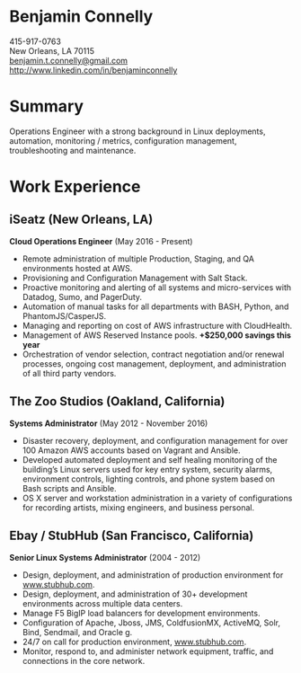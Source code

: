 Benjamin Connelly
=================

415-917-0763\
New Orleans, LA 70115\
benjamin.t.connelly@gmail.com\
http://www.linkedin.com/in/benjaminconnelly

Summary
=======

Operations Engineer with a strong background in Linux deployments,
automation, monitoring / metrics, configuration management,
troubleshooting and maintenance.

Work Experience
===============

iSeatz (New Orleans, LA)
------------------------

**Cloud Operations Engineer** (May 2016 - Present)

-   Remote administration of multiple Production, Staging, and QA
    environments hosted at AWS.
-   Provisioning and Configuration Management with Salt Stack.
-   Proactive monitoring and alerting of all systems and micro-services
    with Datadog, Sumo, and PagerDuty.
-   Automation of manual tasks for all departments with BASH, Python,
    and PhantomJS/CasperJS.
-   Managing and reporting on cost of AWS infrastructure with
    CloudHealth.
-   Management of AWS Reserved Instance pools. **+\$250,000 savings this
    year**
-   Orchestration of vendor selection, contract negotiation and/or
    renewal processes, ongoing cost management, deployment, and
    administration of all third party vendors.

The Zoo Studios (Oakland, California)
-------------------------------------

**Systems Administrator** (May 2012 - November 2016)

-   Disaster recovery, deployment, and configuration management for over
    100 Amazon AWS accounts based on Vagrant and Ansible.
-   Developed automated deployment and self healing monitoring of the
    building’s Linux servers used for key entry system, security alarms,
    environment controls, lighting controls, and phone system based on
    Bash scripts and Ansible.
-   OS X server and workstation administration in a variety of
    configurations for recording artists, mixing engineers, and business
    personal.

Ebay / StubHub (San Francisco, California)
------------------------------------------

**Senior Linux Systems Administrator** (2004 - 2012)

-   Design, deployment, and administration of production environment for
    www.stubhub.com.
-   Design, deployment, and administration of 30+ development
    environments across multiple data centers.
-   Manage F5 BigIP load balancers for development environments.
-   Configuration of Apache, Jboss, JMS, ColdfusionMX, ActiveMQ, Solr,
    Bind, Sendmail, and Oracle g.
-   24/7 on call for production environment, www.stubhub.com.
-   Monitor, respond to, and administer network equipment, traffic, and
    connections in the core network.

